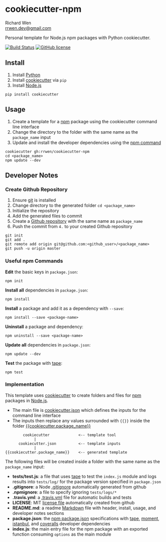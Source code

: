 # cookiecutter-npm

Richard Wen  
rrwen.dev@gmail.com  

Personal template for Node.js npm packages with Python cookiecutter.

[![Build Status](https://travis-ci.org/rrwen/cookiecutter-npm.svg?branch=master)](https://travis-ci.org/rrwen/cookiecutter-npm)
[![GitHub license](https://img.shields.io/github/license/rrwen/cookiecutter-npm.svg)](https://github.com/rrwen/cookiecutter-npm/blob/master/LICENSE)

## Install

1. Install [Python](https://www.python.org/downloads/)
2. Install [cookiecutter](https://pypi.python.org/pypi/cookiecutter) via `pip`
3. Install [Node.js](https://nodejs.org/en/)

```
pip install cookiecutter
```

## Usage

1. Create a template for a [npm](https://www.npmjs.com/) package using the cookiecutter command line interface
2. Change the directory to the folder with the same name as the `package_name` input
3. Update and install the developer dependencies using the [npm command](https://docs.npmjs.com/cli/npm)

```
cookiecutter gh:rrwen/cookiecutter-npm
cd <package_name>
npm update --dev
```

## Developer Notes

### Create Github Repository

1. Ensure [git](https://git-scm.com/) is installed
2. Change directory to the generated folder `cd <package_name>`
3. Initialize the repository
4. Add the generated files to commit
5. Create a [Github repository](https://help.github.com/articles/create-a-repo/) with the same name as `package_name`
6. Push the commit from `4.` to your created Github repository

```
git init
git add .
git remote add origin git@github.com:<github_user>/<package_name>
git push -u origin master
```

### Useful npm Commands

**Edit** the basic keys in `package.json`:

```
npm init
```

**Install all** dependencies in `package.json`:

```
npm install
```

**Install** a package and add it as a dependency with `--save`:

```
npm install --save <package-name>
```

**Uninstall** a package and dependency:

```
npm uninstall --save <package-name>
```

**Update all** dependencies in `package.json`:

```
npm update --dev
```

**Test** the package with [tape](https://www.npmjs.com/package/tape):

```
npm test
```

### Implementation

This template uses [cookiecutter](https://pypi.python.org/pypi/cookiecutter) to create folders and files for [npm](https://www.npmjs.com/) packages in [Node.js](https://nodejs.org/en/).

* The main file is [cookiecutter.json](https://github.com/rrwen/cookiecutter-npm/blob/master/cookiecutter.json) which defines the inputs for the command line interface
* The inputs then replace any values surrounded with `{{}}` inside the folder [{{cookiecutter.package_name}}](https://github.com/rrwen/cookiecutter-npm/tree/master/%7B%7Bcookiecutter.package_name%7D%7D)

```
        cookiecutter             <-- template tool
             |
      cookiecutter.json          <-- template inputs
             |
{{cookiecutter.package_name}}    <-- generated template
```

The following files will be created inside a folder with the same name as the `package_name` input:

* **tests/test.js**: a file that uses [tape]() to test the `index.js` module and logs results into `tests/log/` for the package version specified in `package.json`
* **.gitignore**: a Node [.gitignore](https://git-scm.com/docs/gitignore) automatically generated from github
* **.npmignore**: a file to specify ignoring `tests/logs/*`
* **.travis.yml**: a [.travis.yml](https://docs.travis-ci.com/user/languages/javascript-with-nodejs/) file for automatic builds and tests
* **LICENSE**: MIT [license file](https://help.github.com/articles/licensing-a-repository/) automatically created from github
* **README.md**: a readme [Markdown](https://daringfireball.net/projects/markdown/) file with header, install, usage, and developer notes sections
* **package.json**: the [npm package.json](https://docs.npmjs.com/files/package.json) specifications with [tape](https://www.npmjs.com/package/tape), [moment](https://www.npmjs.com/package/moment), [istanbul](https://www.npmjs.com/package/istanbul), and [coveralls](https://www.npmjs.com/package/coveralls) developer dependencies
* **index.js**: the main entry file for the npm package with an exported function consuming `options` as the main module
